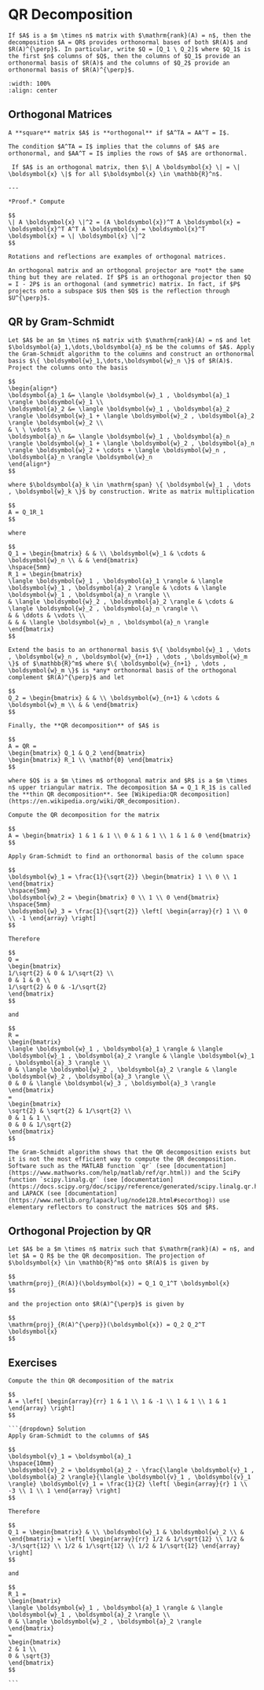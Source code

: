 # QR Decomposition

```{div} bigidea
If $A$ is a $m \times n$ matrix with $\mathrm{rank}(A) = n$, then the decomposition $A = QR$ provides orthonormal bases of both $R(A)$ and $R(A)^{\perp}$. In particular, write $Q = [Q_1 \ Q_2]$ where $Q_1$ is the first $n$ columns of $Q$, then the columns of $Q_1$ provide an orthonormal basis of $R(A)$ and the columns of $Q_2$ provide an orthonormal basis of $R(A)^{\perp}$.
```

```{image} /img/02_04_01.png
:width: 100%
:align: center
```

## Orthogonal Matrices

```{div} definition
A **square** matrix $A$ is **orthogonal** if $A^TA = AA^T = I$.
```

```{div} note
The condition $A^TA = I$ implies that the columns of $A$ are orthonormal, and $AA^T = I$ implies the rows of $A$ are orthonormal.
```

```{div} theorem
 If $A$ is an orthogonal matrix, then $\| A \boldsymbol{x} \| = \| \boldsymbol{x} \|$ for all $\boldsymbol{x} \in \mathbb{R}^n$.

---

*Proof.* Compute

$$
\| A \boldsymbol{x} \|^2 = (A \boldsymbol{x})^T A \boldsymbol{x} = \boldsymbol{x}^T A^T A \boldsymbol{x} = \boldsymbol{x}^T \boldsymbol{x} = \| \boldsymbol{x} \|^2
$$
```

```{div} example
Rotations and reflections are examples of orthogonal matrices.
```

```{div} note
An orthogonal matrix and an orthogonal projector are *not* the same thing but they are related. If $P$ is an orthogonal projector then $Q = I - 2P$ is an orthogonal (and symmetric) matrix. In fact, if $P$ projects onto a subspace $U$ then $Q$ is the reflection through $U^{\perp}$.
```

## QR by Gram-Schmidt

```{div} definition
Let $A$ be an $m \times n$ matrix with $\mathrm{rank}(A) = n$ and let $\boldsymbol{a}_1,\dots,\boldsymbol{a}_n$ be the columns of $A$. Apply the Gram-Schmidt algorithm to the columns and construct an orthonormal basis $\{ \boldsymbol{w}_1,\dots,\boldsymbol{w}_n \}$ of $R(A)$. Project the columns onto the basis

$$
\begin{align*}
\boldsymbol{a}_1 &= \langle \boldsymbol{w}_1 , \boldsymbol{a}_1 \rangle \boldsymbol{w}_1 \\
\boldsymbol{a}_2 &= \langle \boldsymbol{w}_1 , \boldsymbol{a}_2 \rangle \boldsymbol{w}_1 + \langle \boldsymbol{w}_2 , \boldsymbol{a}_2 \rangle \boldsymbol{w}_2 \\
& \ \ \vdots \\
\boldsymbol{a}_n &= \langle \boldsymbol{w}_1 , \boldsymbol{a}_n \rangle \boldsymbol{w}_1 + \langle \boldsymbol{w}_2 , \boldsymbol{a}_n \rangle \boldsymbol{w}_2 + \cdots + \langle \boldsymbol{w}_n , \boldsymbol{a}_n \rangle \boldsymbol{w}_n
\end{align*}
$$

where $\boldsymbol{a}_k \in \mathrm{span} \{ \boldsymbol{w}_1 , \dots , \boldsymbol{w}_k \}$ by construction. Write as matrix multiplication

$$
A = Q_1R_1
$$

where

$$
Q_1 = \begin{bmatrix} & & \\ \boldsymbol{w}_1 & \cdots & \boldsymbol{w}_n \\ & & \end{bmatrix}
\hspace{5mm}
R_1 = \begin{bmatrix}
\langle \boldsymbol{w}_1 , \boldsymbol{a}_1 \rangle & \langle \boldsymbol{w}_1 , \boldsymbol{a}_2 \rangle & \cdots & \langle \boldsymbol{w}_1 , \boldsymbol{a}_n \rangle \\
& \langle \boldsymbol{w}_2 , \boldsymbol{a}_2 \rangle & \cdots & \langle \boldsymbol{w}_2 , \boldsymbol{a}_n \rangle \\
& & \ddots & \vdots \\
& & & \langle \boldsymbol{w}_n , \boldsymbol{a}_n \rangle
\end{bmatrix}
$$

Extend the basis to an orthonormal basis $\{ \boldsymbol{w}_1 , \dots , \boldsymbol{w}_n , \boldsymbol{w}_{n+1} , \dots , \boldsymbol{w}_m \}$ of $\mathbb{R}^m$ where $\{ \boldsymbol{w}_{n+1} , \dots , \boldsymbol{w}_m \}$ is *any* orthonormal basis of the orthogonal complement $R(A)^{\perp}$ and let

$$
Q_2 = \begin{bmatrix} & & \\ \boldsymbol{w}_{n+1} & \cdots & \boldsymbol{w}_m \\ & & \end{bmatrix}
$$

Finally, the **QR decomposition** of $A$ is

$$
A = QR =
\begin{bmatrix} Q_1 & Q_2 \end{bmatrix}
\begin{bmatrix} R_1 \\ \mathbf{0} \end{bmatrix}
$$

where $Q$ is a $m \times m$ orthogonal matrix and $R$ is a $m \times n$ upper triangular matrix. The decomposition $A = Q_1 R_1$ is called the **thin QR decomposition**. See [Wikipedia:QR decomposition](https://en.wikipedia.org/wiki/QR_decomposition).
```

```{div} example
Compute the QR decomposition for the matrix

$$
A = \begin{bmatrix} 1 & 1 & 1 \\ 0 & 1 & 1 \\ 1 & 1 & 0 \end{bmatrix}
$$

Apply Gram-Schmidt to find an orthonormal basis of the column space

$$
\boldsymbol{w}_1 = \frac{1}{\sqrt{2}} \begin{bmatrix} 1 \\ 0 \\ 1 \end{bmatrix}
\hspace{5mm}
\boldsymbol{w}_2 = \begin{bmatrix} 0 \\ 1 \\ 0 \end{bmatrix}
\hspace{5mm}
\boldsymbol{w}_3 = \frac{1}{\sqrt{2}} \left[ \begin{array}{r} 1 \\ 0 \\ -1 \end{array} \right]
$$

Therefore

$$
Q =
\begin{bmatrix}
1/\sqrt{2} & 0 & 1/\sqrt{2} \\
0 & 1 & 0 \\
1/\sqrt{2} & 0 & -1/\sqrt{2}
\end{bmatrix}
$$

and

$$
R =
\begin{bmatrix}
\langle \boldsymbol{w}_1 , \boldsymbol{a}_1 \rangle & \langle \boldsymbol{w}_1 , \boldsymbol{a}_2 \rangle & \langle \boldsymbol{w}_1 , \boldsymbol{a}_3 \rangle \\
0 & \langle \boldsymbol{w}_2 , \boldsymbol{a}_2 \rangle & \langle \boldsymbol{w}_2 , \boldsymbol{a}_3 \rangle \\
0 & 0 & \langle \boldsymbol{w}_3 , \boldsymbol{a}_3 \rangle
\end{bmatrix}
=
\begin{bmatrix}
\sqrt{2} & \sqrt{2} & 1/\sqrt{2} \\
0 & 1 & 1 \\
0 & 0 & 1/\sqrt{2}
\end{bmatrix}
$$
```

```{div} note
The Gram-Schmidt algorithm shows that the QR decomposition exists but it is not the most efficient way to compute the QR decomposition. Software such as the MATLAB function `qr` (see [documentation](https://www.mathworks.com/help/matlab/ref/qr.html)) and the SciPy function `scipy.linalg.qr` (see [documentation](https://docs.scipy.org/doc/scipy/reference/generated/scipy.linalg.qr.html)), and LAPACK (see [documentation](https://www.netlib.org/lapack/lug/node128.html#secorthog)) use elementary reflectors to construct the matrices $Q$ and $R$.
```

## Orthogonal Projection by QR

```{div} theorem
Let $A$ be a $m \times n$ matrix such that $\mathrm{rank}(A) = n$, and let $A = Q R$ be the QR decomposition. The projection of $\boldsymbol{x} \in \mathbb{R}^m$ onto $R(A)$ is given by

$$
\mathrm{proj}_{R(A)}(\boldsymbol{x}) = Q_1 Q_1^T \boldsymbol{x}
$$

and the projection onto $R(A)^{\perp}$ is given by

$$
\mathrm{proj}_{R(A)^{\perp}}(\boldsymbol{x}) = Q_2 Q_2^T \boldsymbol{x}
$$
```

## Exercises

````{div} exercise
Compute the thin QR decomposition of the matrix

$$
A = \left[ \begin{array}{rr} 1 & 1 \\ 1 & -1 \\ 1 & 1 \\ 1 & 1 \end{array} \right]
$$

```{dropdown} Solution
Apply Gram-Schmidt to the columns of $A$

$$
\boldsymbol{v}_1 = \boldsymbol{a}_1
\hspace{10mm}
\boldsymbol{v}_2 = \boldsymbol{a}_2 - \frac{\langle \boldsymbol{v}_1 , \boldsymbol{a}_2 \rangle}{\langle \boldsymbol{v}_1 , \boldsymbol{v}_1 \rangle} \boldsymbol{v}_1 = \frac{1}{2} \left[ \begin{array}{r} 1 \\ -3 \\ 1 \\ 1 \end{array} \right]
$$

Therefore

$$
Q_1 = \begin{bmatrix} & \\ \boldsymbol{w}_1 & \boldsymbol{w}_2 \\ & \end{bmatrix} = \left[ \begin{array}{rr} 1/2 & 1/\sqrt{12} \\ 1/2 & -3/\sqrt{12} \\ 1/2 & 1/\sqrt{12} \\ 1/2 & 1/\sqrt{12} \end{array} \right]
$$

and

$$
R_1 =
\begin{bmatrix}
\langle \boldsymbol{w}_1 , \boldsymbol{a}_1 \rangle & \langle \boldsymbol{w}_1 , \boldsymbol{a}_2 \rangle \\
0 & \langle \boldsymbol{w}_2 , \boldsymbol{a}_2 \rangle
\end{bmatrix}
=
\begin{bmatrix}
2 & 1 \\
0 & \sqrt{3}
\end{bmatrix}
$$

```
````
